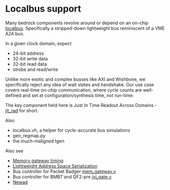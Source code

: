 # Localbus support

Many bedrock components revolve around or depend on an on-chip
[localbus](https://en.wikipedia.org/wiki/Local_bus).
Specifically a stripped-down lightweight bus reminiscent
of a VME A24 bus.

In a given clock domain, expect
- 24-bit address
- 32-bit write data
- 32-bit read data
- strobe and read/write

Unlike more exotic and complex busses like AXI and Wishbone,
we specifically reject any idea of wait states and handshake.
Our use case covers real-time on-chip communication,
where cycle counts are well-defined and set at configuration/synthesis
time, _not_ run-time.

The key component held here is
Just In Time Readout Across Domains - [jit_rad](jit_rad.md) for short.

Also
- localbus.vh, a helper for cycle-accurate bus simulations
- gen_regmap.py
- the much-maligned tgen

Also see
- [Memory gateway timing](../badger/doc/mem_gateway.svg)
- [Lightweight Address Space Serialization](../badger/mem_gate.md)
- Bus controller for Packet Badger [mem_gateway.v](../badger/mem_gateway.v)
- Bus controller for BMB7 and QF2-pre [jxj_gate.v](../board_support/bmb7_kintex/jxj_gate.v)
- [Newad](../build-tools/newad.md)
